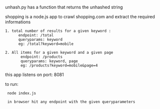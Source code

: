 unhash.py has a function that returns the unhashed string 


shopping is a node.js app to crawl shopping.com and extract the required informations

    1. total number of results for a given keyword : 
          endpoint: /total
          queryparams: keyword
          eg: /total?keyword=mobile
          
    2. All items for a given keyword and a given page
           endpoint: /products
           queryparams: keyword, page
           eg: /products?keyword=mobile&page=4
           
  this app listens on port: 8081
  
  to run: 
  
     node index.js
     
     in browser hit any endpoint with the given queryparameters
